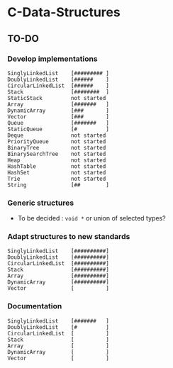 # C-Data-Structures

## TO-DO

### Develop implementations

```
SinglyLinkedList    [######### ]
DoublyLinkedList    [######    ]
CircularLinkedList  [######    ]
Stack               [########  ]
StaticStack         not started
Array               [#######   ]
DynamicArray        [###       ]
Vector              [###       ]
Queue               [#######   ]
StaticQueue         [#         ]
Deque               not started
PriorityQueue       not started
BinaryTree          not started
BinarySearchTree    not started
Heap                not started
HashTable           not started
HashSet             not started
Trie                not started
String              [##        ]
```

### Generic structures

* To be decided : ```void *``` or union of selected types?

### Adapt structures to new standards

```
SinglyLinkedList    [##########]
DoublyLinkedList    [##########]
CircularLinkedList  [##########]
Stack               [##########]
Array               [##########]
DynamicArray        [##########]
Vector              [          ]
```

### Documentation

```
SinglyLinkedList    [#######   ]
DoublyLinkedList    [#         ]
CircularLinkedList  [          ]
Stack               [          ]
Array               [          ]
DynamicArray        [          ]
Vector              [          ]
```
